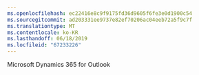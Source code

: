 ```yaml
---
ms.openlocfilehash: ec22416e8c9f9175fd36d9605f6fe3e0d1900c54
ms.sourcegitcommit: ad203331ee9737e82ef70206ac04eeb72a5f9c7f
ms.translationtype: MT
ms.contentlocale: ko-KR
ms.lasthandoff: 06/18/2019
ms.locfileid: "67233226"
---
```

Microsoft Dynamics 365 for Outlook
